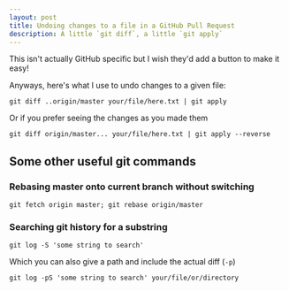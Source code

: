 ```yaml
---
layout: post
title: Undoing changes to a file in a GitHub Pull Request
description: A little `git diff`, a little `git apply`
---
```


This isn't actually GitHub specific but I wish they'd add a button to make it easy!

Anyways, here's what I use to undo changes to a given file:

```
git diff ..origin/master your/file/here.txt | git apply
```

Or if you prefer seeing the changes as you made them

```
git diff origin/master... your/file/here.txt | git apply --reverse
```

## Some other useful git commands

### Rebasing master onto current branch without switching

```
git fetch origin master; git rebase origin/master
```

### Searching git history for a substring

```
git log -S 'some string to search'
```

Which you can also give a path and include the actual diff (`-p`)

```
git log -pS 'some string to search' your/file/or/directory
```
